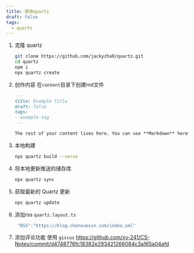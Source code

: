 ```yaml
---
title: 使用quartz
draft: false
tags:
  - quartz
---
```


1. 克隆 quartz

    ```bash
    git clone https://github.com/jackyzha0/quartz.git
    cd quartz
    npm i
    npx quartz create
    ```

2. 创作内容
  在`content`目录下创建md文件

    ```markdown
    ---
    title: Example Title
    draft: false
    tags:
    - example-tag
    ---

    The rest of your content lives here. You can use **Markdown** here :)
    ```

3. 本地构建

    ```bash
    npx quartz build --serve
    ```

4. 将本地更新推送的储存库

    ```bash
    npx quartz sync
    ```

5. 获取最新的 Quartz 更新

    ```bash
    npx quartz update
    ```

6. 添加rss
    `quartz.layout.ts`

    ```ts
     "RSS":"https://blog.chenxuexin.com/index.xml"
    ```

7. 添加评论功能
    使用 `giscus`
    <https://github.com/xy-241/CS-Notes/commit/d4748776fc18382e293421266084c3a165a04afd>
